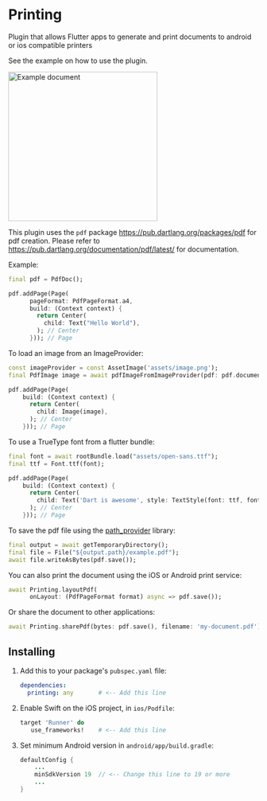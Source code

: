 # Printing

Plugin that allows Flutter apps to generate and print
documents to android or ios compatible printers

See the example on how to use the plugin.

<img alt="Example document" src="https://raw.githubusercontent.com/DavBfr/dart_pdf/master/printing/example.png" width="300">

This plugin uses the `pdf` package <https://pub.dartlang.org/packages/pdf>
for pdf creation. Please refer to <https://pub.dartlang.org/documentation/pdf/latest/>
for documentation.

Example:

```dart
final pdf = PdfDoc();

pdf.addPage(Page(
      pageFormat: PdfPageFormat.a4,
      build: (Context context) {
        return Center(
          child: Text("Hello World"),
        ); // Center
      })); // Page
```

To load an image from an ImageProvider:

```dart
const imageProvider = const AssetImage('assets/image.png');
final PdfImage image = await pdfImageFromImageProvider(pdf: pdf.document, image: imageProvider);

pdf.addPage(Page(
    build: (Context context) {
      return Center(
        child: Image(image),
      ); // Center
    })); // Page
```

To use a TrueType font from a flutter bundle:

```dart
final font = await rootBundle.load("assets/open-sans.ttf");
final ttf = Font.ttf(font);

pdf.addPage(Page(
    build: (Context context) {
      return Center(
        child: Text('Dart is awesome', style: TextStyle(font: ttf, fontSize: 40)),
      ); // Center
    })); // Page
```

To save the pdf file using the [path_provider](https://pub.dartlang.org/packages/path_provider) library:

```dart
final output = await getTemporaryDirectory();
final file = File("${output.path}/example.pdf");
await file.writeAsBytes(pdf.save());
```

You can also print the document using the iOS or Android print service:

```dart
await Printing.layoutPdf(
      onLayout: (PdfPageFormat format) async => pdf.save());
```

Or share the document to other applications:

```dart
await Printing.sharePdf(bytes: pdf.save(), filename: 'my-document.pdf');
```

## Installing

1. Add this to your package's `pubspec.yaml` file:

   ```yaml
   dependencies:
     printing: any       # <-- Add this line
   ```

2. Enable Swift on the iOS project, in `ios/Podfile`:

   ```Ruby
   target 'Runner' do
      use_frameworks!    # <-- Add this line
   ```

3. Set minimum Android version in `android/app/build.gradle`:

   ```java
   defaultConfig {
       ...
       minSdkVersion 19  // <-- Change this line to 19 or more
       ...
   }
   ```
